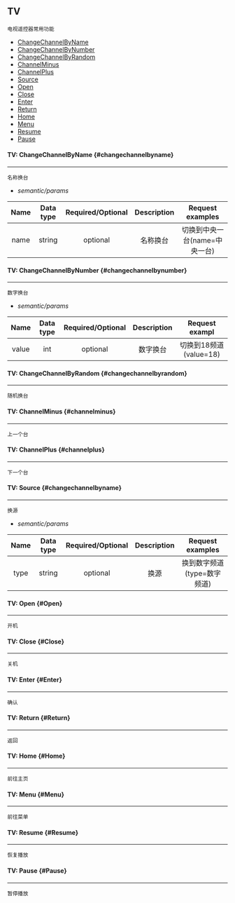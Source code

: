 ## TV

```
电视遥控器常用功能
```

* [ChangeChannelByName](#changechannelbyname)
* [ChangeChannelByNumber](#changechannelbynumber)
* [ChangeChannelByRandom](#changechannelbyrandom)
* [ChannelMinus](#channelminus)
* [ChannelPlus](#channelplus)
* [Source](#Source)
* [Open](#Open)
* [Close](#Close)
* [Enter](#Enter)
* [Return](#Return)
* [Home](#Home)
* [Menu](#Menu)
* [Resume](#Resume)
* [Pause](#Pause)

#### TV: ChangeChannelByName {#changechannelbyname}

---

```
名称换台
```

* _semantic/params_

| Name | Data type | Required/Optional | Description | Request examples |
| :---: | :---: | :---: | :---: | :---: |
| name | string | optional | 名称换台 | 切换到中央一台\(name=中央一台\) |

#### TV: ChangeChannelByNumber {#changechannelbynumber}

---

```
数字换台
```

* _semantic/params_

| Name | Data type | Required/Optional | Description | Request exampl |
| :---: | :---: | :---: | :---: | :---: |
| value | int | optional | 数字换台 | 切换到18频道\(value=18\) |

#### TV: ChangeChannelByRandom {#changechannelbyrandom}

---

```
随机换台
```

#### TV: ChannelMinus {#channelminus}

---

```
上一个台
```

#### TV: ChannelPlus {#channelplus}

---

```
下一个台
```

#### TV: Source {#changechannelbyname}

---

```
换源
```

* _semantic/params_

| Name | Data type | Required/Optional | Description | Request examples |
| :---: | :---: | :---: | :---: | :---: |
| type | string | optional | 换源 | 换到数字频道\(type=数字频道\) |

#### TV: Open {#Open}

---

```
开机
```

#### TV: Close {#Close}

---

```
关机
```

#### TV: Enter {#Enter}

---

```
确认
```

#### TV: Return {#Return}

---

```
返回
```

#### TV: Home {#Home}

---

```
前往主页
```

#### TV: Menu {#Menu}

---

```
前往菜单
```

#### TV: Resume {#Resume}

---

```
恢复播放
```

#### TV: Pause {#Pause}

---

```
暂停播放
```



